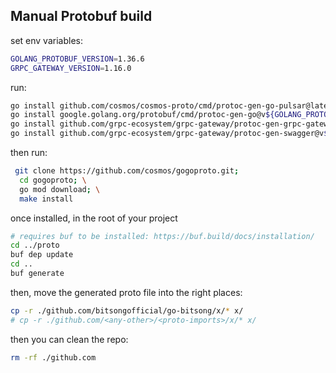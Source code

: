 ## Manual Protobuf build

set env variables:
```sh
GOLANG_PROTOBUF_VERSION=1.36.6
GRPC_GATEWAY_VERSION=1.16.0
```

run:
```sh
go install github.com/cosmos/cosmos-proto/cmd/protoc-gen-go-pulsar@latest
go install google.golang.org/protobuf/cmd/protoc-gen-go@v${GOLANG_PROTOBUF_VERSION}
go install github.com/grpc-ecosystem/grpc-gateway/protoc-gen-grpc-gateway@v${GRPC_GATEWAY_VERSION}
go install github.com/grpc-ecosystem/grpc-gateway/protoc-gen-swagger@v${GRPC_GATEWAY_VERSION}
```
then run:
```sh
 git clone https://github.com/cosmos/gogoproto.git;
  cd gogoproto; \
  go mod download; \
  make install
```
once installed, in the root of your project
```sh
# requires buf to be installed: https://buf.build/docs/installation/
cd ../proto
buf dep update
cd ..
buf generate
```

then, move the generated proto file into the right places:
```sh
cp -r ./github.com/bitsongofficial/go-bitsong/x/* x/
# cp -r ./github.com/<any-other>/<proto-imports>/x/* x/
```

then you can clean the repo:
```sh
rm -rf ./github.com
```